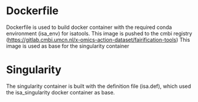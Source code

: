 # Dockerfile

Dockerfile is used to build docker container with the required conda environment (isa_env) for isatools. 
This image is pushed to the cmbi registry (https://gitlab.cmbi.umcn.nl/x-omics-action-dataset/fairification-tools)
This image is used as base for the singularity container

# Singularity

The singularity container is built with the definition file (isa.def), which used the isa_singularity docker container as base.
